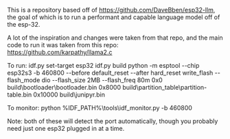 This is a repository based off of https://github.com/DaveBben/esp32-llm, the goal of which is to run a performant and capable language model off of the esp-32. 

A lot of the inspiration and changes were taken from that repo, and the main code to run it was taken from this repo: https://github.com/karpathy/llama2.c


To run:
    idf.py set-target esp32
    idf.py build
    python -m esptool --chip esp32s3 -b 460800 --before default_reset --after hard_reset write_flash --flash_mode dio --flash_size 2MB --flash_freq 80m 0x0 build\bootloader\bootloader.bin 0x8000 build\partition_table\partition-table.bin 0x10000 build\junipyr.bin

To monitor:
    python %IDF_PATH%\tools\idf_monitor.py -b 460800

Note: both of these will detect the port automatically, though you probably need just one esp32 plugged in at a time. 